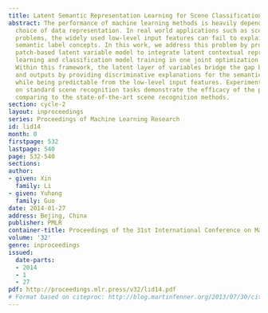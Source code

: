```yaml
---
title: Latent Semantic Representation Learning for Scene Classification
abstract: The performance of machine learning methods is heavily dependent on the
  choice of data representation. In real world applications such as scene recognition
  problems, the widely used low-level input features can fail to explain the high-level
  semantic label concepts. In this work, we address this problem by proposing a novel
  patch-based latent variable model to integrate latent contextual representation
  learning and classification model training in one joint optimization framework.
  Within this framework, the latent layer of variables bridge the gap between inputs
  and outputs by providing discriminative explanations for the semantic output labels,
  while being predictable from the low-level input features. Experiments conducted
  on standard scene recognition tasks demonstrate the efficacy of the proposed approach,
  comparing to the state-of-the-art scene recognition methods.
section: cycle-2
layout: inproceedings
series: Proceedings of Machine Learning Research
id: lid14
month: 0
firstpage: 532
lastpage: 540
page: 532-540
sections: 
author:
- given: Xin
  family: Li
- given: Yuhong
  family: Guo
date: 2014-01-27
address: Bejing, China
publisher: PMLR
container-title: Proceedings of the 31st International Conference on Machine Learning
volume: '32'
genre: inproceedings
issued:
  date-parts:
  - 2014
  - 1
  - 27
pdf: http://proceedings.mlr.press/v32/lid14.pdf
# Format based on citeproc: http://blog.martinfenner.org/2013/07/30/citeproc-yaml-for-bibliographies/
---
```

